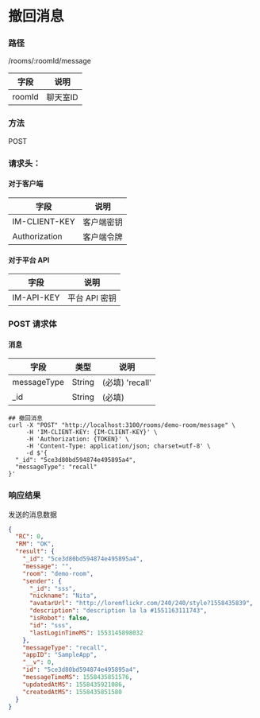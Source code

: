 # 撤回消息

### 路径

/rooms/:roomId/message

| 字段  | 说明 |
| ------ | ----------- |
| roomId | 聊天室ID     |

### 方法

POST

### 请求头：

#### 对于客户端

| 字段         | 说明  |
| ------------- | ------------ |
| IM-CLIENT-KEY | 客户端密钥   |
| Authorization | 客户端令牌 |

#### 对于平台 API

| 字段      | 说明      |
| ---------- | ---------------- |
| IM-API-KEY | 平台 API 密钥 |

### POST 请求体

#### 消息

| 字段       | 类型   | 说明         |
| ----------- | ------ | ------------------- |
| messageType | String | (必填) 'recall' |
| \_id        | String | (必填)          |

```
## 撤回消息
curl -X "POST" "http://localhost:3100/rooms/demo-room/message" \
     -H 'IM-CLIENT-KEY: {IM-CLIENT-KEY}' \
     -H 'Authorization: {TOKEN}' \
     -H 'Content-Type: application/json; charset=utf-8' \
     -d $'{
  "_id": "5ce3d80bd594874e495895a4",
  "messageType": "recall"
}'

```

### 响应结果

发送的消息数据

```json
{
  "RC": 0,
  "RM": "OK",
  "result": {
    "_id": "5ce3d80bd594874e495895a4",
    "message": "",
    "room": "demo-room",
    "sender": {
      "_id": "sss",
      "nickname": "Nita",
      "avatarUrl": "http://loremflickr.com/240/240/style?1558435839",
      "description": "description la la #1551163111743",
      "isRobot": false,
      "id": "sss",
      "lastLoginTimeMS": 1553145898032
    },
    "messageType": "recall",
    "appID": "SampleApp",
    "__v": 0,
    "id": "5ce3d80bd594874e495895a4",
    "messageTimeMS": 1558435851576,
    "updatedAtMS": 1558435921086,
    "createdAtMS": 1558435851580
  }
}
```